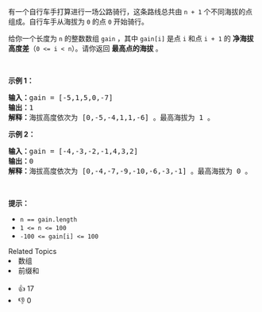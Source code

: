 <p>有一个自行车手打算进行一场公路骑行，这条路线总共由 <code>n + 1</code> 个不同海拔的点组成。自行车手从海拔为 <code>0</code> 的点 <code>0</code> 开始骑行。</p>

<p>给你一个长度为 <code>n</code> 的整数数组 <code>gain</code> ，其中 <code>gain[i]</code> 是点 <code>i</code> 和点 <code>i + 1</code> 的 <strong>净海拔高度差</strong>（<code>0 <= i < n</code>）。请你返回 <strong>最高点的海拔</strong> 。</p>

<p> </p>

<p><strong>示例 1：</strong></p>

<pre>
<b>输入：</b>gain = [-5,1,5,0,-7]
<b>输出：</b>1
<b>解释：</b>海拔高度依次为 [0,-5,-4,1,1,-6] 。最高海拔为 1 。
</pre>

<p><strong>示例 2：</strong></p>

<pre>
<b>输入：</b>gain = [-4,-3,-2,-1,4,3,2]
<b>输出：</b>0
<b>解释：</b>海拔高度依次为 [0,-4,-7,-9,-10,-6,-3,-1] 。最高海拔为 0 。
</pre>

<p> </p>

<p><strong>提示：</strong></p>

<ul>
	<li><code>n == gain.length</code></li>
	<li><code>1 <= n <= 100</code></li>
	<li><code>-100 <= gain[i] <= 100</code></li>
</ul>
<div><div>Related Topics</div><div><li>数组</li><li>前缀和</li></div></div><br><div><li>👍 17</li><li>👎 0</li></div>